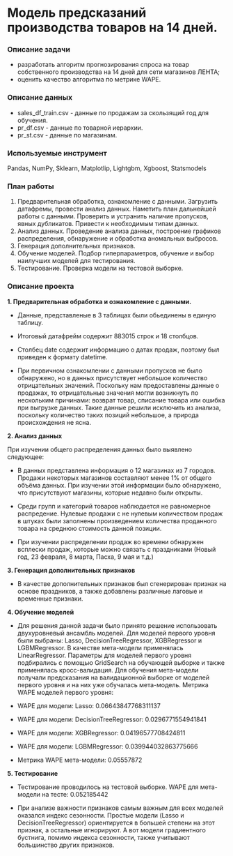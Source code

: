 # Модель предсказаний производства товаров на 14 дней.

### Описание задачи
* разработать алгоритм прогнозирования спроса на товар собственного производства на 14 дней для сети магазинов ЛЕНТА;
* оценить качество алгоритма по метрике WAPE.
### Описание данных
* sales_df_train.csv - данные по продажам за скользящий год для обучения.
* pr_df.csv - данные по товарной иерархии.
* pr_st.csv - данные по магазинам.
### Используемые инструмент
Pandas, NumPy, Sklearn, Matplotlip, Lightgbm, Xgboost, Statsmodels

### План работы
1. Предварительная обработка, ознакомление с данными. Загрузить датафремы, провести анализ данных. Наметить план дальнейшей работы с данными. Проверить и устранить наличие пропусков, явных дубликатов. Привести к необходимым типам данных.
2. Анализ данных. Проведение анализа данных, построение графиков распределения, обнаружение и обработка аномальных выбросов.
3. Генерация дополнительных признаков.
4. Обучение моделей. Подбор гиперпараметров, обучение и выбор наилучших моделей для тестирования.
5. Тестирование. Проверка модели на тестовой выборке.
### Описание проекта
**1. Предварительная обработка и ознакомление с данными.**
* Данные, представленые в 3 таблицах были обьединены в единую таблицу.

* Итоговый датафрейм содержит 883015 строк и 18 столбцов.

* Столбец date содержит информацию о датах продаж, поэтому был приведен к формату datetime.

* При первичном ознакомлении с данными пропусков не было обнаружено, но в данных присутствует небольшое количество отрицательных значений. Поскольку нам предоставлены данные о продажах, то отрицательные значения могли возникнуть по нескольким причинами: возврат товар, списание товара или ошибка при выгрузке данных. Такие данные решили исключить из анализа, поскольку количество таких позиций небольшое, а природа происхождения не ясна.

**2. Анализ данных**

При изучении общего распределения данных было выявлено следующее:

* В данных представлена информация о 12 магазинах из 7 городов. Продажи некоторых магазинов составляют менее 1% от общего объёма данных. При изучении этой информации было обнаружено, что присутствуют магазины, которые недавно были открыты.

* Среди групп и категорий товаров наблюдается не равномерное распредение. Нулевые продажи с не нулевым количеством продаж в штуках были заполнены произведением количества проданного товара на среднюю стоимость данной позиции.

* При изучении распределении продаж во времени обнаружен всплески продаж, которые можно связать с праздниками (Новый год, 23 февраля, 8 марта, Пасха, 9 мая и т.д.)

**3. Генерация дополнительных признаков**

* В качестве дополнительных признаков был сгенерирован признак на основе праздников, а также добавлены различные лаговые и временные признаки.

**4. Обучение моделей**

* Для решения данной задачи было принято решение использовать двухуровневый ансамбль моделей. Для моделей первого уровня были выбраны: Lasso, DecisionTreeRegressor, XGBRegressor и LGBMRegressor. В качестве мета-модели применялась LinearRegressor. Параметры для моделей первого уровня подбирались с помощью GridSearch на обучающей выборке и также применялась кросс-валидация. Для обучения мета-модели получали предсказания на валидационной выборке от моделей первого уровня и на них уже обучалась мета-модель. Метрика WAPE моделей первого уровня:

* WAPE для модели: Lasso: 0.06643847768311137
* WAPE для модели: DecisionTreeRegressor: 0.0296771554941841
* WAPE для модели: XGBRegressor: 0.04196577708424811
* WAPE для модели: LGBMRegressor: 0.039944032863775666
* Метрика WAPE мета-модели: 0.05557872

**5. Тестирование**
* Тестирование проводилось на тестовой выборке. WAPE для мета-модели на тесте: 0.052185442

* При анализе важности признаков самым важным для всех моделей оказался индекс сезонности. Простые модели (Lasso и DecisionTreeRegressor) ориентируется в большей степени на этот признак, а остальные игнорируют. А вот модели градиентного бустнига, помимо индекса сезонности, также учитывают большинство других признаков.

